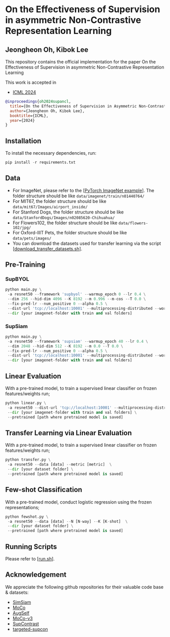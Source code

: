 # On the Effectiveness of Supervision in asymmetric Non-Contrastive Representation Learning
## Jeongheon Oh, Kibok Lee

This repository contains the official implementation for the paper On the Effectiveness of Supervision in asymmetric Non-Contrastive Representation Learning

This work is accepted in
- [ICML 2024](https://openreview.net/forum?id=iC8l9DI1ZX)

```bibtex
@inproceedings{oh2024supancl,
  title={On the Effectiveness of Supervision in Asymmetric Non-Contrastive Learning},
  author={Jeongheon Oh, Kibok Lee},
  booktitle={ICML},
  year={2024}
}
```
## Installation
To install the necessary dependencies, run:
```python
pip install -r requirements.txt
```

## Data
- For ImageNet, please refer to the [[PyTorch ImageNet example](https://github.com/pytorch/examples/tree/main/imagenet)]. The folder structure should be like ```data/imagenet/train/n01440764/ ```
- For MIT67, the folder structure should be like ```data/mit67/Images/airport_inside/```
- For Stanford Dogs, the folder structure should be like ```data/StanfordDogs/Images/n02085620-Chihuahua/```
- For Flowers102, the folder structure should be like ```data/flowers-102/jpg/```
- For Oxford-IIIT Pets, the folder structure should be like ```data/pets/images/```
- You can download the datasets used for transfer learning via the script [[download_transfer_datasets.sh](https://github.com/JH-Oh-23/Sup-ANCL/blob/main/download_transfer_datasets.sh)].

## Pre-Training
### SupBYOL
```python
python main.py \
 -a resnet50 --framework 'supbyol' --warmup_epoch 0 --lr 0.4 \
 --dim 256 --hid-dim 4096 --K 8192 --m 0.996 --m-cos --T 0.0 \
 --fix-pred-lr --num_positive 0 --alpha 0.5 \
 --dist-url 'tcp://localhost:10001' --multiprocessing-distributed --world-size 1 --rank 0 \
 --dir [your imagenet-folder with train and val folders]
```
### SupSiam
```python
python main.py \
 -a resnet50 --framework 'supsiam' --warmup_epoch 40 --lr 0.4 \
 --dim 2048 --hid-dim 512 --K 8192 --m 0.0 --T 0.0 \
 --fix-pred-lr --num_positive 0 --alpha 0.5 \
 --dist-url 'tcp://localhost:10001' --multiprocessing-distributed --world-size 1 --rank 0 \
 --dir [your imagenet-folder with train and val folders]
```

## Linear Evaluation
With a pre-trained model, to train a supervised linear classifier on frozen features/weights run;
```python
python linear.py \
 -a resnet50 --dist-url 'tcp://localhost:10001' --multiprocessing-distributed --world-size 1 --rank 0 \
 --dir [your imagenet-folder with train and val folders] \
 --pretrained [path where pretrained model is saved]
```

## Transfer Learning via Linear Evaluation
With a pre-trained model, to train a supervised linear classifier on frozen features/weights run;
```python
python transfer.py \
 -a resnet50 --data [data] --metric [metric]  \
 --dir [your dataset folder] \
 --pretrained [path where pretrained model is saved]
```

## Few-shot Classification
With a pre-trained model, conduct logistic regression using the frozen representations;
```python
python fewshot.py \
 -a resnet50 --data [data] --N [N-way] --K [K-shot]  \
 --dir [your dataset folder] \
 --pretrained [path where pretrained model is saved]
```

## Running Scripts
Please refer to [[run.sh](https://github.com/JH-Oh-23/Sup-ANCL/blob/main/run.sh)].

## Acknowledgement
We appreciate the following github repositories for their valuable code base & datasets:
- [SimSiam](https://github.com/facebookresearch/simsiam/tree/main)
- [MoCo](https://github.com/facebookresearch/moco)
- [AugSelf](https://github.com/hankook/AugSelf/tree/main)
- [MoCo-v3](https://github.com/facebookresearch/moco-v3)
- [SupContrast](https://github.com/HobbitLong/SupContrast)
- [targeted-supcon](https://github.com/LTH14/targeted-supcon)
